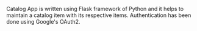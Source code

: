 Catalog App is written using Flask framework of Python and it helps to maintain a catalog item with its respective items.
Authentication has been done using Google's OAuth2.
